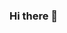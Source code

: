 ### Hi there 👋

<!--
**vpolk4/vpolk4** is a ✨ _special_ ✨ repository because its `README.md` (this file) appears on your GitHub profile.

Here are some ideas to get you started:
About Me

- 🔭 I have a strong foundation in IT, I have a passion for protecting assests and a left of boom approach to threat analysis. 
- 🌱 I’m currently learning networking and security. I take my CCNA this upcoming week.
- 👯 I’m looking to learn more about the cloud. I am currently building a (mini) SOC & Honeynet in Azure (w/ Live Traffic)
 - 🤔 I’m looking for help with doing more AWS cloud projects and taking the AWS Cloud Practitioner.
- 💬 Ask me about ...security, privacy, and my recent projects. 
- 📫 How to reach me: vpolk14@outlook.com
- 😄 Pronouns: ...
- ⚡ Fun fact: ..
-->

